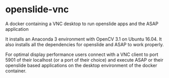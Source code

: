 # openslide-vnc
A docker containing a VNC desktop to run openslide apps and the ASAP application

It installs an Anaconda 3 environment with OpenCV 3.1 on Ubuntu 16.04. It also installs
all the dependencies for openslide and ASAP to work properly.

For optimal display performance users connect with a VNC client to port 5901 of their
localhost (or a port of their choice) and execute ASAP or their openslide based
applications on the desktop environment of the docker container.

